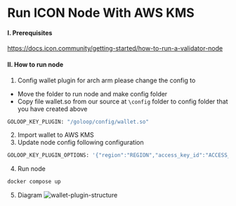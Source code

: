 # Run ICON Node With AWS KMS

#### I. Prerequisites
https://docs.icon.community/getting-started/how-to-run-a-validator-node

#### II. How to run node
1. Config wallet plugin for arch arm please change the config to
- Move the folder to run node and make config folder
- Copy file wallet.so from our source at `\config` folder to config folder that you have created above

```bash
GOLOOP_KEY_PLUGIN: "/goloop/config/wallet.so"
```
2. Import wallet to AWS KMS 
3. Update node config following configuration
```bash
GOLOOP_KEY_PLUGIN_OPTIONS: '{"region":"REGION","access_key_id":"ACCESS_KEY","secret_access_key":"SECRET_KEY","key_id":"KEY_ID"}'
```
4. Run node
```bash
docker compose up
```
5. Diagram 
![wallet-plugin-structure](https://github.com/techiast/remote-signing/assets/116485607/9b92b560-16b9-426e-96ef-dc72ee29ad87)
